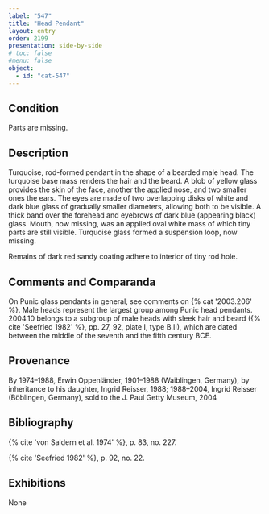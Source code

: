 ```yaml
---
label: "547"
title: "Head Pendant"
layout: entry
order: 2199
presentation: side-by-side
# toc: false
#menu: false 
object:
  - id: "cat-547"
---
```


## Condition

Parts are missing.

## Description

Turquoise, rod-formed pendant in the shape of a bearded male head. The turquoise base mass renders the hair and the beard. A blob of yellow glass provides the skin of the face, another the applied nose, and two smaller ones the ears. The eyes are made of two overlapping disks of white and dark blue glass of gradually smaller diameters, allowing both to be visible. A thick band over the forehead and eyebrows of dark blue (appearing black) glass. Mouth, now missing, was an applied oval white mass of which tiny parts are still visible. Turquoise glass formed a suspension loop, now missing.

Remains of dark red sandy coating adhere to interior of tiny rod hole.

## Comments and Comparanda

On Punic glass pendants in general, see comments on {% cat '2003.206' %}. Male heads represent the largest group among Punic head pendants. 2004.10 belongs to a subgroup of male heads with sleek hair and beard ({% cite 'Seefried 1982' %}, pp. 27, 92, plate I, type B.II), which are dated between the middle of the seventh and the fifth century BCE.

## Provenance

By 1974–1988, Erwin Oppenländer, 1901–1988 (Waiblingen, Germany), by inheritance to his daughter, Ingrid Reisser, 1988; 1988–2004, Ingrid Reisser (Böblingen, Germany), sold to the J. Paul Getty Museum, 2004

## Bibliography

{% cite 'von Saldern et al. 1974' %}, p. 83, no. 227.

{% cite 'Seefried 1982' %}, p. 92, no. 22.

## Exhibitions

None